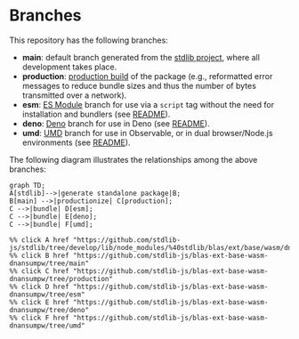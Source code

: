 <!--

@license Apache-2.0

Copyright (c) 2022 The Stdlib Authors.

Licensed under the Apache License, Version 2.0 (the "License");
you may not use this file except in compliance with the License.
You may obtain a copy of the License at

    http://www.apache.org/licenses/LICENSE-2.0

Unless required by applicable law or agreed to in writing, software
distributed under the License is distributed on an "AS IS" BASIS,
WITHOUT WARRANTIES OR CONDITIONS OF ANY KIND, either express or implied.
See the License for the specific language governing permissions and
limitations under the License.

-->

# Branches

This repository has the following branches:

-   **main**: default branch generated from the [stdlib project][stdlib-url], where all development takes place.
-   **production**: [production build][production-url] of the package (e.g., reformatted error messages to reduce bundle sizes and thus the number of bytes transmitted over a network).
-   **esm**: [ES Module][esm-url] branch for use via a `script` tag without the need for installation and bundlers (see [README][esm-readme]).
-   **deno**: [Deno][deno-url] branch for use in Deno (see [README][deno-readme]).
-   **umd**: [UMD][umd-url] branch for use in Observable, or in dual browser/Node.js environments (see [README][umd-readme]).

The following diagram illustrates the relationships among the above branches:

```mermaid
graph TD;
A[stdlib]-->|generate standalone package|B;
B[main] -->|productionize| C[production];
C -->|bundle| D[esm];
C -->|bundle| E[deno];
C -->|bundle| F[umd];

%% click A href "https://github.com/stdlib-js/stdlib/tree/develop/lib/node_modules/%40stdlib/blas/ext/base/wasm/dnansumpw"
%% click B href "https://github.com/stdlib-js/blas-ext-base-wasm-dnansumpw/tree/main"
%% click C href "https://github.com/stdlib-js/blas-ext-base-wasm-dnansumpw/tree/production"
%% click D href "https://github.com/stdlib-js/blas-ext-base-wasm-dnansumpw/tree/esm"
%% click E href "https://github.com/stdlib-js/blas-ext-base-wasm-dnansumpw/tree/deno"
%% click F href "https://github.com/stdlib-js/blas-ext-base-wasm-dnansumpw/tree/umd"
```

[stdlib-url]: https://github.com/stdlib-js/stdlib/tree/develop/lib/node_modules/%40stdlib/blas/ext/base/wasm/dnansumpw
[production-url]: https://github.com/stdlib-js/blas-ext-base-wasm-dnansumpw/tree/production
[deno-url]: https://github.com/stdlib-js/blas-ext-base-wasm-dnansumpw/tree/deno
[deno-readme]: https://github.com/stdlib-js/blas-ext-base-wasm-dnansumpw/blob/deno/README.md
[umd-url]: https://github.com/stdlib-js/blas-ext-base-wasm-dnansumpw/tree/umd
[umd-readme]: https://github.com/stdlib-js/blas-ext-base-wasm-dnansumpw/blob/umd/README.md
[esm-url]: https://github.com/stdlib-js/blas-ext-base-wasm-dnansumpw/tree/esm
[esm-readme]: https://github.com/stdlib-js/blas-ext-base-wasm-dnansumpw/blob/esm/README.md